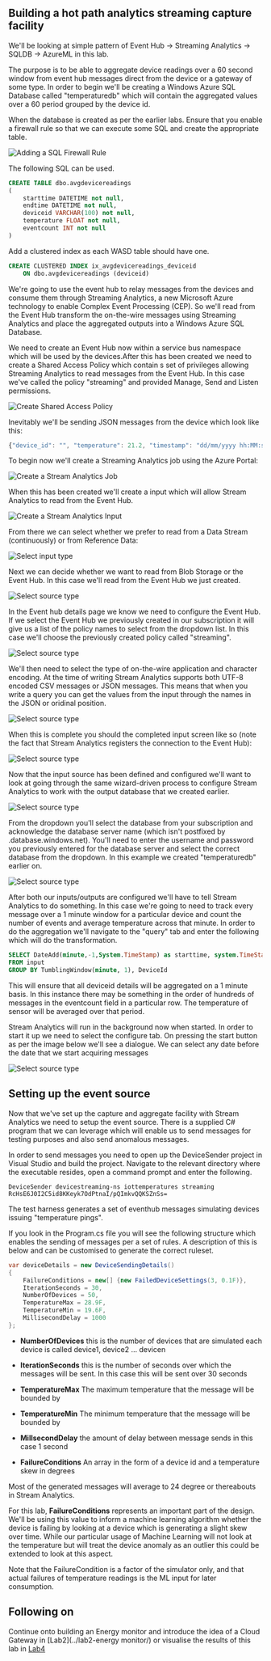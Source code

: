 ## Building a hot path analytics streaming capture facility ##

We'll be looking at simple pattern of Event Hub -> Streaming Analytics ->  SQLDB -> AzureML in this lab. 

The purpose is to be able to aggregate device readings over a 60 second window from event hub messages direct from the device or a gateway of some type. In order to begin we'll be creating a Windows Azure SQL Database called "temperaturedb" which will contain the aggregated values over a 60 period grouped by the device id.

When the database is created as per the earlier labs. Ensure that you enable a firewall rule so that we can execute some SQL and create the appropriate table.

![Adding a SQL Firewall Rule](images/Database%20Sql%20Firewall.png)

The following SQL can be used.

```sql
CREATE TABLE dbo.avgdevicereadings
(
	starttime DATETIME not null,
	endtime DATETIME not null,
	deviceid VARCHAR(100) not null,
	temperature FLOAT not null,
	eventcount INT not null
)
```

Add a clustered index as each WASD table should have one.

```sql
CREATE CLUSTERED INDEX ix_avgdevicereadings_deviceid 
    ON dbo.avgdevicereadings (deviceid)
```

We're going to use the event hub to relay messages from the devices and consume them through Streaming Analytics, a new Microsoft Azure technology to enable Complex Event Processing (CEP). So we'll read from the Event Hub transform the on-the-wire messages using Streaming Analytics and place the aggregated outputs into a Windows Azure SQL Database.

We need to create an Event Hub now within a service bus namespace which will be used by the devices.After this has been created we need to create a Shared Access Policy which contain s set of privileges allowing Streaming Analytics to read messages from the Event Hub. In this case we've called the policy "streaming" and provided Manage, Send and Listen permissions.

![Create Shared Access Policy](images/Temperature%20Event%20hub.png)

Inevitably we'll be sending JSON messages from the device which look like this:

```javascript
{"device_id": "", "temperature": 21.2, "timestamp": "dd/mm/yyyy hh:MM:ss"}
```

To begin now we'll create a Streaming Analytics job using the Azure Portal:

![Create a Stream Analytics Job](images/Create%20Stream%20Analytics.png)

When this has been created we'll create a input which will allow Stream Analytics to read from the Event Hub.

![Create a Stream Analytics Input](images/Begin%20Add%20Input.png)

From there we can select whether we prefer to read from a Data Stream (continuously) or from Reference Data:

![Select input type](images/Add%20Input%202.png)

Next we can decide whether we want to read from Blob Storage or the Event Hub. In this case we'll read from the Event Hub we just created.

![Select source type](images/Add%20Input%203.png)

In the Event hub details page we know we need to configure the Event Hub. If we select the Event Hub we previously created in our subscription it will give us a list of the policy names to select from the dropdown list. In this case we'll choose the previously created policy called "streaming".

![Select source type](images/Add%20Input%204.png)

We'll then need to select the type of on-the-wire application and character encoding. At the time of writing Stream Analytics supports both UTF-8 encoded CSV messages or JSON messages. This means that when you write a query you can get the values from the input through the names in the JSON or oridinal position.

![Select source type](images/Add%20Input%205.png)

When this is complete you should the completed input screen like so (note the fact that Stream Analytics registers the connection to the Event Hub):

![Select source type](images/Add%20Input%206.png)

Now that the input source has been defined and configured we'll want to look at going through the same wizard-driven process to configure Stream Analytics to work with the output database that we created earlier.

![Select source type](images/Add%20Output%201.png)

From the dropdown you'll select the database from your subscription and acknowledge the database server name (which isn't postfixed by .database.windows.net). You'll need to enter the username and password you previously entered for the database server and select the correct database from the dropdown. In this example we created "temperaturedb" earlier on.

![Select source type](images/Add%20Output%202.png)

After both our inputs/outputs are configured we'll have to tell Stream Analytics to do something. In this case we're going to need to track every message over a 1 minute window for a particular device and count the number of events and average temperature across that minute. In order to do the aggregation we'll navigate to the "query" tab and enter the following which will do the transformation.

```sql
SELECT DateAdd(minute,-1,System.TimeStamp) as starttime, system.TimeStamp as endtime, deviceid, Avg(temperature) as temperature, Count(*) as eventcount 
FROM input
GROUP BY TumblingWindow(minute, 1), DeviceId
```

This will ensure that all deviceid details will be aggregated on a 1 minute basis. In this instance there may be something in the order of hundreds of messages in the eventcount field in a particular row. The temperature of sensor will be averaged over that period.

Stream Analytics will run in the background now when started. In order to start it up we need to select the configure tab. On pressing the start button as per the image below we'll see a dialogue. We can select any date before the date that we start acquiring messages

![Select source type](images/start%20stream%20analytics%20job.png)

## Setting up the event source  ##
Now that we've set up the capture and aggregate facility with Stream Analytics we need to setup the event source. There is a supplied C# program that we can leverage which will enable us to send messages for testing purposes and also send anomalous messages.

In order to send messages you need to open up the DeviceSender project in Visual Studio and build the project. Navigate to the relevant directory where the executable resides, open a command prompt and enter the following.

`DeviceSender devicestreaming-ns iottemperatures streaming RcHsE6J0I2C5id8KKeyk7OdPtnaI/pQImkvQQKSZnSs=`

The test harness generates a set of eventhub messages simulating devices issuing "temperature pings". 

If you look in the Program.cs file you will see the following structure which enables the sending of messages per a set of rules. A description of this is below and can be customised to generate the correct ruleset.

```csharp
var deviceDetails = new DeviceSendingDetails()
{
	FailureConditions = new[] {new FailedDeviceSettings(3, 0.1F)},
    IterationSeconds = 30,
    NumberOfDevices = 50,
    TemperatureMax = 28.9F,
    TemperatureMin = 19.6F,
    MillisecondDelay = 1000
};
```



- **NumberOfDevices** this is the number of devices that are simulated each device is called device1, device2 ... devicen


- **IterationSeconds** this is the number of seconds over which the messages will be sent. In this case this will be sent over 30 seconds 


- **TemperatureMax** The maximum temperature that the message will be bounded by


- **TemperatureMin** The minimum temperature that the message will be bounded by


- **MillsecondDelay** the amount of delay between message sends in this case 1 second 


- **FailureConditions** An array in the form of a device id and a temperature skew in degrees

Most of the generated messages will average to 24 degree or thereabouts in Stream Analytics.

For this lab, **FailureConditions** represents an important part of the design. We'll be using this value to inform a machine learning algorithm whether the device is failing by looking at a device which is generating a slight skew over time. While our particular usage of Machine Learning will not look at the temperature but will treat the device anomaly as an outlier this could be extended to look at this aspect. 

Note that the FailureCondition is a factor of the simulator only, and that actual failures of temperature readings is the ML input for later consumption.

## Following on

Continue onto building an Energy monitor and introduce the idea of a Cloud Gateway in [Lab2](../lab2-energy monitor/) or visualise the results of this lab in [Lab4](../lab4-visualisations/)
